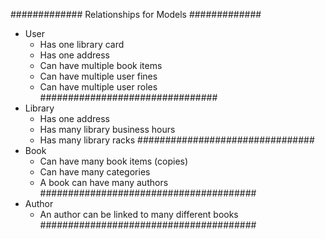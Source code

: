 #############
Relationships for Models
#############

- User
  - Has one library card
  - Has one address
  - Can have multiple book items
  - Can have multiple user fines
  - Can have multiple user roles
    ################################
- Library
  - Has one address
  - Has many library business hours
  - Has many library racks
    ################################
- Book
  - Can have many book items (copies)
  - Can have many categories
  - A book can have many authors
    #######################################
- Author
  - An author can be linked to many different books
    #######################################
